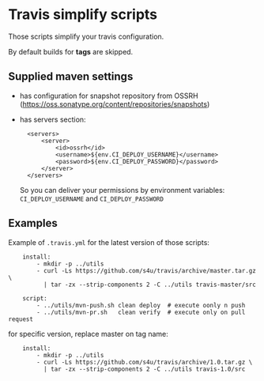 # Travis simplify scripts

Those scripts simplify your travis configuration.

By default builds for **tags** are skipped.

## Supplied maven settings

- has configuration for snapshot repository from OSSRH (https://oss.sonatype.org/content/repositories/snapshots)
- has servers section:

        <servers>
            <server>
                <id>ossrh</id>
                <username>${env.CI_DEPLOY_USERNAME}</username>
                <password>${env.CI_DEPLOY_PASSWORD}</password>
            </server>
        </servers>

    So you can deliver your permissions by environment variables:  `CI_DEPLOY_USERNAME` and `CI_DEPLOY_PASSWORD`

## Examples
Example of `.travis.yml` for the latest version of those scripts:

        install:
            - mkdir -p ../utils
            - curl -Ls https://github.com/s4u/travis/archive/master.tar.gz \
              | tar -zx --strip-components 2 -C ../utils travis-master/src

        script:
            - ../utils/mvn-push.sh clean deploy  # execute oonly n push
            - ../utils/mvn-pr.sh   clean verify  # execute only on pull request

for specific version, replace master on tag name:

        install:
            - mkdir -p ../utils
            - curl -Ls https://github.com/s4u/travis/archive/1.0.tar.gz \
              | tar -zx --strip-components 2 -C ../utils travis-1.0/src
